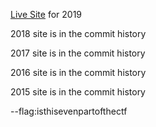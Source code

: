 [Live Site](http://mitbitcoinexpo.org) for 2019

2018 site is in the commit history

2017 site is in the commit history

2016 site is in the commit history

2015 site is in the commit history

--flag:isthisevenpartofthectf
